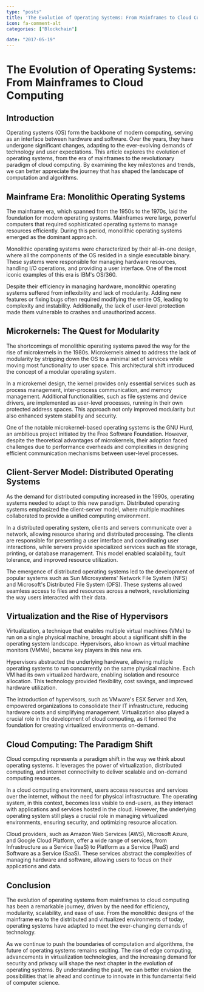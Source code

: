 ```yaml
---
type: "posts"
title: 'The Evolution of Operating Systems: From Mainframes to Cloud Computing'
icon: fa-comment-alt
categories: ["Blockchain"]

date: "2017-05-19"
---
```




# The Evolution of Operating Systems: From Mainframes to Cloud Computing

## Introduction

Operating systems (OS) form the backbone of modern computing, serving as an interface between hardware and software. Over the years, they have undergone significant changes, adapting to the ever-evolving demands of technology and user expectations. This article explores the evolution of operating systems, from the era of mainframes to the revolutionary paradigm of cloud computing. By examining the key milestones and trends, we can better appreciate the journey that has shaped the landscape of computation and algorithms.

## Mainframe Era: Monolithic Operating Systems

The mainframe era, which spanned from the 1950s to the 1970s, laid the foundation for modern operating systems. Mainframes were large, powerful computers that required sophisticated operating systems to manage resources efficiently. During this period, monolithic operating systems emerged as the dominant approach.

Monolithic operating systems were characterized by their all-in-one design, where all the components of the OS resided in a single executable binary. These systems were responsible for managing hardware resources, handling I/O operations, and providing a user interface. One of the most iconic examples of this era is IBM's OS/360.

Despite their efficiency in managing hardware, monolithic operating systems suffered from inflexibility and lack of modularity. Adding new features or fixing bugs often required modifying the entire OS, leading to complexity and instability. Additionally, the lack of user-level protection made them vulnerable to crashes and unauthorized access.

## Microkernels: The Quest for Modularity

The shortcomings of monolithic operating systems paved the way for the rise of microkernels in the 1980s. Microkernels aimed to address the lack of modularity by stripping down the OS to a minimal set of services while moving most functionality to user space. This architectural shift introduced the concept of a modular operating system.

In a microkernel design, the kernel provides only essential services such as process management, inter-process communication, and memory management. Additional functionalities, such as file systems and device drivers, are implemented as user-level processes, running in their own protected address spaces. This approach not only improved modularity but also enhanced system stability and security.

One of the notable microkernel-based operating systems is the GNU Hurd, an ambitious project initiated by the Free Software Foundation. However, despite the theoretical advantages of microkernels, their adoption faced challenges due to performance overheads and complexities in designing efficient communication mechanisms between user-level processes.

## Client-Server Model: Distributed Operating Systems

As the demand for distributed computing increased in the 1990s, operating systems needed to adapt to this new paradigm. Distributed operating systems emphasized the client-server model, where multiple machines collaborated to provide a unified computing environment.

In a distributed operating system, clients and servers communicate over a network, allowing resource sharing and distributed processing. The clients are responsible for presenting a user interface and coordinating user interactions, while servers provide specialized services such as file storage, printing, or database management. This model enabled scalability, fault tolerance, and improved resource utilization.

The emergence of distributed operating systems led to the development of popular systems such as Sun Microsystems' Network File System (NFS) and Microsoft's Distributed File System (DFS). These systems allowed seamless access to files and resources across a network, revolutionizing the way users interacted with their data.

## Virtualization and the Rise of Hypervisors

Virtualization, a technique that enables multiple virtual machines (VMs) to run on a single physical machine, brought about a significant shift in the operating system landscape. Hypervisors, also known as virtual machine monitors (VMMs), became key players in this new era.

Hypervisors abstracted the underlying hardware, allowing multiple operating systems to run concurrently on the same physical machine. Each VM had its own virtualized hardware, enabling isolation and resource allocation. This technology provided flexibility, cost savings, and improved hardware utilization.

The introduction of hypervisors, such as VMware's ESX Server and Xen, empowered organizations to consolidate their IT infrastructure, reducing hardware costs and simplifying management. Virtualization also played a crucial role in the development of cloud computing, as it formed the foundation for creating virtualized environments on-demand.

## Cloud Computing: The Paradigm Shift

Cloud computing represents a paradigm shift in the way we think about operating systems. It leverages the power of virtualization, distributed computing, and internet connectivity to deliver scalable and on-demand computing resources.

In a cloud computing environment, users access resources and services over the internet, without the need for physical infrastructure. The operating system, in this context, becomes less visible to end-users, as they interact with applications and services hosted in the cloud. However, the underlying operating system still plays a crucial role in managing virtualized environments, ensuring security, and optimizing resource allocation.

Cloud providers, such as Amazon Web Services (AWS), Microsoft Azure, and Google Cloud Platform, offer a wide range of services, from Infrastructure as a Service (IaaS) to Platform as a Service (PaaS) and Software as a Service (SaaS). These services abstract the complexities of managing hardware and software, allowing users to focus on their applications and data.

## Conclusion

The evolution of operating systems from mainframes to cloud computing has been a remarkable journey, driven by the need for efficiency, modularity, scalability, and ease of use. From the monolithic designs of the mainframe era to the distributed and virtualized environments of today, operating systems have adapted to meet the ever-changing demands of technology.

As we continue to push the boundaries of computation and algorithms, the future of operating systems remains exciting. The rise of edge computing, advancements in virtualization technologies, and the increasing demand for security and privacy will shape the next chapter in the evolution of operating systems. By understanding the past, we can better envision the possibilities that lie ahead and continue to innovate in this fundamental field of computer science.